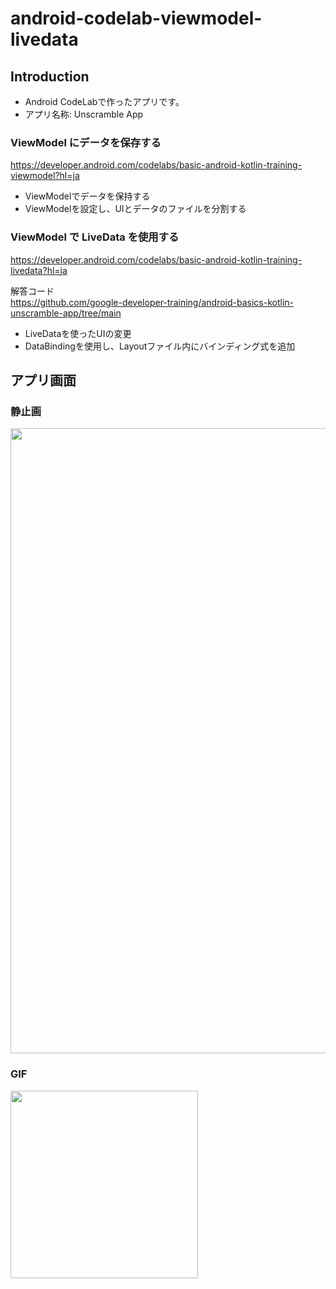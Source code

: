 # android-codelab-viewmodel-livedata

Introduction
------------
- Android CodeLabで作ったアプリです。
- アプリ名称: Unscramble App  
  
### ViewModel にデータを保存する ###
https://developer.android.com/codelabs/basic-android-kotlin-training-viewmodel?hl=ja

- ViewModelでデータを保持する
- ViewModelを設定し、UIとデータのファイルを分割する

### ViewModel で LiveData を使用する ###
https://developer.android.com/codelabs/basic-android-kotlin-training-livedata?hl=ja


解答コード  
https://github.com/google-developer-training/android-basics-kotlin-unscramble-app/tree/main

- LiveDataを使ったUIの変更
- DataBindingを使用し、Layoutファイル内にバインディング式を追加



アプリ画面
----  
### 静止画 ###
<img src="https://user-images.githubusercontent.com/88254716/204164039-6e754160-9e3b-4ee3-b8a6-b0cb403e6847.png" width="1000">


### GIF ###  
<img src="https://user-images.githubusercontent.com/88254716/204164255-ae735a51-70d4-4a73-98b5-0ae76503bbed.gif" width="300">
